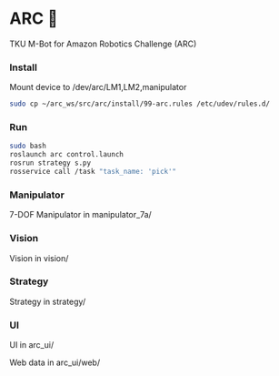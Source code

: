 # ARC :bicyclist:
TKU M-Bot for Amazon Robotics Challenge (ARC)


### Install

Mount device to /dev/arc/LM1,LM2,manipulator

```bash
sudo cp ~/arc_ws/src/arc/install/99-arc.rules /etc/udev/rules.d/
```

### Run 

```bash
sudo bash
roslaunch arc control.launch 
rosrun strategy s.py
rosservice call /task "task_name: 'pick'"
```

### Manipulator

7-DOF Manipulator in manipulator_7a/

### Vision

Vision in vision/

### Strategy

Strategy in strategy/

### UI

UI  in arc_ui/

Web data in arc_ui/web/
